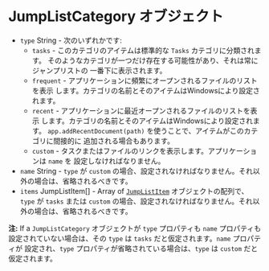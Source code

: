 # JumpListCategory オブジェクト

* `type` String - 次のいずれかです:
  * `tasks` - このカテゴリのアイテムは標準的な `Tasks` カテゴリに分類されます。
    そのようなカテゴリが一つだけ存在する可能性があり、それは常にジャンプリストの
    一番下に表示されます。
  * `frequent` - アプリケーションに頻繁にオープンされるファイルのリストを表示
    します。カテゴリの名前とそのアイテムはWindowsにより設定されます。
  * `recent` - アプリケーションに最近オープンされるファイルのリストを表示
    します。カテゴリの名前とそのアイテムはWindowsにより設定されます。
    `app.addRecentDocument(path)` を使うことで、アイテムがこのカテゴリに間接的に
    追加される場合もあります。
  * `custom` - タスクまたはファイルのリンクを表示します。アプリケーションは `name` を
    設定しなければなりません。
* `name` String - `type` が `custom` の場合、設定されなければなりません。それ以外の場合は、省略されるべきです。
* `items` JumpListItem[] - Array of [`JumpListItem`](jump-list-item.md) オブジェクトの配列で、`type` が `tasks` または `custom` の場合、設定されなければなりません。それ以外の場合は、省略されるべきです。

**注:** If a `JumpListCategory` オブジェクトが `type` プロパティも `name` プロパティも
設定されていない場合は、その `type` は `tasks` だと仮定されます。`name` プロパティが
設定され、`type` プロパティが省略されている場合は、`type` は `custom` だと仮定されます。
